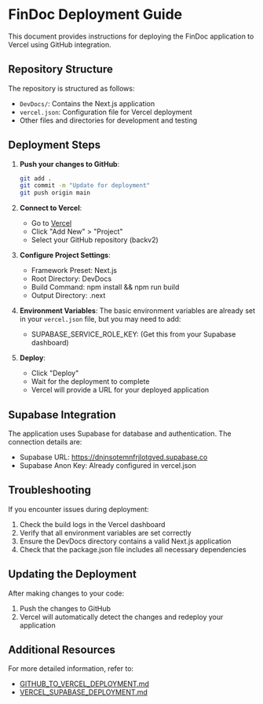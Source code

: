 # FinDoc Deployment Guide

This document provides instructions for deploying the FinDoc application to Vercel using GitHub integration.

## Repository Structure

The repository is structured as follows:

- `DevDocs/`: Contains the Next.js application
- `vercel.json`: Configuration file for Vercel deployment
- Other files and directories for development and testing

## Deployment Steps

1. **Push your changes to GitHub**:
   ```bash
   git add .
   git commit -m "Update for deployment"
   git push origin main
   ```

2. **Connect to Vercel**:
   - Go to [Vercel](https://vercel.com/dashboard)
   - Click "Add New" > "Project"
   - Select your GitHub repository (backv2)

3. **Configure Project Settings**:
   - Framework Preset: Next.js
   - Root Directory: DevDocs
   - Build Command: npm install && npm run build
   - Output Directory: .next

4. **Environment Variables**:
   The basic environment variables are already set in your `vercel.json` file, but you may need to add:
   - SUPABASE_SERVICE_ROLE_KEY: (Get this from your Supabase dashboard)

5. **Deploy**:
   - Click "Deploy"
   - Wait for the deployment to complete
   - Vercel will provide a URL for your deployed application

## Supabase Integration

The application uses Supabase for database and authentication. The connection details are:

- Supabase URL: https://dnjnsotemnfrjlotgved.supabase.co
- Supabase Anon Key: Already configured in vercel.json

## Troubleshooting

If you encounter issues during deployment:

1. Check the build logs in the Vercel dashboard
2. Verify that all environment variables are set correctly
3. Ensure the DevDocs directory contains a valid Next.js application
4. Check that the package.json file includes all necessary dependencies

## Updating the Deployment

After making changes to your code:

1. Push the changes to GitHub
2. Vercel will automatically detect the changes and redeploy your application

## Additional Resources

For more detailed information, refer to:
- [GITHUB_TO_VERCEL_DEPLOYMENT.md](./GITHUB_TO_VERCEL_DEPLOYMENT.md)
- [VERCEL_SUPABASE_DEPLOYMENT.md](./VERCEL_SUPABASE_DEPLOYMENT.md)
